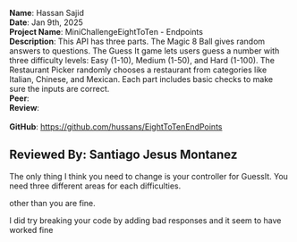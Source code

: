 **Name**: Hassan Sajid
<br/>
**Date**: Jan 9th, 2025
<br/>
**Project Name**: MiniChallengeEightToTen - Endpoints
<br/>
**Description**: This API has three parts. The Magic 8 Ball gives random answers to questions. The Guess It game lets users guess a number with three difficulty levels: Easy (1-10), Medium (1-50), and Hard (1-100). The Restaurant Picker randomly chooses a restaurant from categories like Italian, Chinese, and Mexican. Each part includes basic checks to make sure the inputs are correct.
<br/>
**Peer**:
<br/>
**Review**: 
<br/>
<br/>
**GitHub**: https://github.com/hussans/EightToTenEndPoints

## Reviewed By: Santiago Jesus Montanez

The only thing I think you need to change is your controller for GuessIt.
You need three different areas for each difficulties.

other than you are fine.

I did try breaking your code by adding bad responses and it seem to have worked fine
